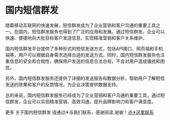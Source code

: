 # 国内短信群发

随着移动互联网的快速发展，短信群发成为了企业营销和客户沟通的重要工具之一。在国内，短信群发服务也得到了广泛的应用和发展。通过短信群发，企业可以快速、便捷地向大批目标客户发送信息，实现精准营销和客户关系维护。

国内短信群发平台提供了多种形式的短信发送方式，包括API接口、网页端和手机端等，用户可以根据自身需求选择合适的发送方式。同时，国内短信群发服务也注重信息的安全和合规性，确保用户发送的信息合法合规，不会对用户造成骚扰和困扰。

另外，国内短信群发服务还提供了详细的发送报告和数据分析，帮助用户了解短信发送的效果和客户的反馈情况，为企业决策提供数据支持。

总的来说，国内短信群发服务已经成为了企业营销和客户沟通的重要工具，通过短信群发，企业可以实现精准营销、高效沟通，提升品牌影响力和客户满意度。

更多 关于国内短信群发 请通过✈与我们联系，感谢阅读,谢谢！[点✈这里联系](https://www.k02.cc)